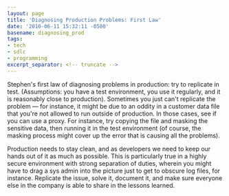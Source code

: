 ```yaml
---
layout: page
title: 'Diagnosing Production Problems: First Law'
date: '2010-06-11 15:32:11 -0500'
basename: diagnosing_prod
tags:
- tech
- sdlc
- programming
excerpt_separator: <!-- truncate -->
---
```


Stephen's first law of diagnosing problems in production: try to replicate in
test. (Assumptions: you have a test environment, you use it regularly, and it is
reasonably close to production). Sometimes you just can't replicate the problem
&mdash; for instance, it might be due to an oddity in a customer data file that
you're not allowed to run outside of production. In those cases, see if you can
use a proxy. For instance, try copying the file and masking the sensitive data,
then running it in the test environment (of course, the masking process might
cover up the error that is causing all the problems).

Production needs to stay clean, and as developers we need to keep our hands out
of it as much as possible. This is particularly true in a highly secure
environment with strong separation of duties, wherein you might have to drag a
sys admin into the picture just to get to obscure log files, for instance.
Replicate the issue, solve it, document it, and make sure everyone else in the
company is able to share in the lessons learned.
